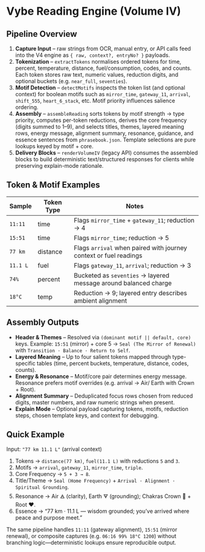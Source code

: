# Vybe Reading Engine (Volume IV)

## Pipeline Overview

1. **Capture Input** – raw strings from OCR, manual entry, or API calls feed into the V4 engine as `{ raw, context?, entryNo? }` payloads.
2. **Tokenization** – `extractTokens` normalises ordered tokens for time, percent, temperature, distance, fuel/consumption, codes, and counts. Each token stores raw text, numeric values, reduction digits, and optional buckets (e.g. `near_full`, `seventies`).
3. **Motif Detection** – `detectMotifs` inspects the token list (and optional context) for boolean motifs such as `mirror_time`, `gateway_11`, `arrival`, `shift_555`, `heart_6_stack`, etc. Motif priority influences salience ordering.
4. **Assembly** – `assembleReading` sorts tokens by motif strength → type priority, computes per-token reductions, derives the core frequency (digits summed to 1–9), and selects titles, themes, layered meaning rows, energy message, alignment summary, resonance, guidance, and essence sentences from `phrasebook.json`. Template selections are pure lookups keyed by motif + core.
5. **Delivery Blocks** – `renderVolumeIV` (legacy API) consumes the assembled blocks to build deterministic text/structured responses for clients while preserving explain-mode rationale.

## Token & Motif Examples

| Sample | Token Type | Notes |
|--------|------------|-------|
| `11:11` | time | Flags `mirror_time` + `gateway_11`; reduction → 4 |
| `15:51` | time | Flags `mirror_time`; reduction → 5 |
| `77 km` | distance | Flags `arrival` when paired with journey context or fuel readings |
| `11.1 L` | fuel | Flags `gateway_11`, `arrival`; reduction → 3 |
| `74%` | percent | Bucketed as `seventies` → layered message around balanced charge |
| `18°C` | temp | Reduction → 9; layered entry describes ambient alignment |

## Assembly Outputs

- **Header & Themes** – Resolved via `(dominant motif || default, core)` keys. Example: `15:51` (mirror) + core 5 → `Seal (The Mirror of Renewal)` with `Transition · Balance · Return to Self`.
- **Layered Meaning** – Up to four salient tokens mapped through type-specific tables (time, percent buckets, temperature, distance, codes, counts).
- **Energy & Resonance** – Motif/core pair determines energy message. Resonance prefers motif overrides (e.g. arrival → Air/ Earth with Crown + Root).
- **Alignment Summary** – Deduplicated focus rows chosen from reduced digits, master numbers, and raw numeric strings when present.
- **Explain Mode** – Optional payload capturing tokens, motifs, reduction steps, chosen template keys, and context for debugging.

## Quick Example

Input: `"77 km 11.1 L"` (arrival context)

1. Tokens → `distance(77 km)`, `fuel(11.1 L)` with reductions `5` and `3`.
2. Motifs → `arrival`, `gateway_11`, `mirror_time`, `triple`.
3. Core Frequency → `5 + 3 → 8`.
4. Title/Theme → `Seal (Home Frequency)` + `Arrival · Alignment · Spiritual Grounding`.
5. Resonance → Air 🜁 (clarity), Earth 🜃 (grounding); Chakras Crown 🤍 + Root ❤️.
6. Essence → “77 km · 11.1 L — wisdom grounded; you’ve arrived where peace and purpose meet.”

The same pipeline handles `11:11` (gateway alignment), `15:51` (mirror renewal), or composite captures (e.g. `06:16 99% 18°C 1200`) without branching logic—deterministic lookups ensure reproducible output.
